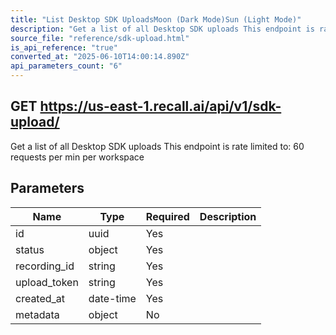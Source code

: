 ```yaml
---
title: "List Desktop SDK UploadsMoon (Dark Mode)Sun (Light Mode)"
description: "Get a list of all Desktop SDK uploads This endpoint is rate limited to: 60 requests per min per workspace"
source_file: "reference/sdk-upload.html"
is_api_reference: "true"
converted_at: "2025-06-10T14:00:14.890Z"
api_parameters_count: "6"
---
```

## GET https://us-east-1.recall.ai/api/v1/sdk-upload/

Get a list of all Desktop SDK uploads This endpoint is rate limited to: 60 requests per min per workspace

## Parameters

| Name | Type | Required | Description |
| --- | --- | --- | --- |
| id | uuid | Yes |  |
| status | object | Yes |  |
| recording_id | string | Yes |  |
| upload_token | string | Yes |  |
| created_at | date-time | Yes |  |
| metadata | object | No |  |
